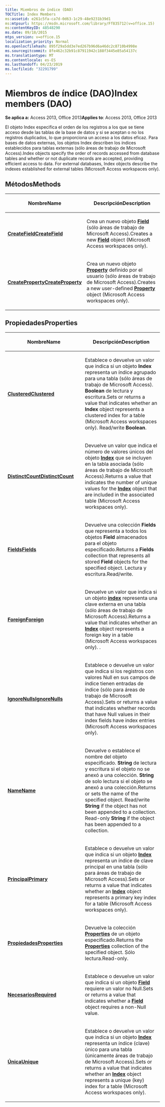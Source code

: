 ```yaml
---
title: Miembros de índice (DAO)
TOCTitle: Index Members
ms:assetid: e261c5fa-ca7d-0d63-1c29-48e9231b39d1
ms:mtpsurl: https://msdn.microsoft.com/library/Ff835712(v=office.15)
ms:contentKeyID: 48548290
ms.date: 09/18/2015
mtps_version: v=office.15
localization_priority: Normal
ms.openlocfilehash: 895f29a5dd3e7ed267b96d6a46dc2c8710b4998e
ms.sourcegitcommit: 8fe462c32b91c87911942c188f3445e85a54137c
ms.translationtype: MT
ms.contentlocale: es-ES
ms.lasthandoff: 04/23/2019
ms.locfileid: "32291799"
---
```

# <a name="index-members-dao"></a><span data-ttu-id="82f1a-102">Miembros de índice (DAO)</span><span class="sxs-lookup"><span data-stu-id="82f1a-102">Index members (DAO)</span></span>


<span data-ttu-id="82f1a-103">**Se aplica a:** Access 2013, Office 2013</span><span class="sxs-lookup"><span data-stu-id="82f1a-103">**Applies to**: Access 2013, Office 2013</span></span>

<span data-ttu-id="82f1a-p101">El objeto Index especifica el orden de los registros a los que se tiene acceso desde las tablas de la base de datos y si se aceptan o no los registros duplicados, lo que proporciona un acceso a los datos eficaz. Para bases de datos externas, los objetos Index describen los índices establecidos para tablas externas (sólo áreas de trabajo de Microsoft Access).</span><span class="sxs-lookup"><span data-stu-id="82f1a-p101">Index objects specify the order of records accessed from database tables and whether or not duplicate records are accepted, providing efficient access to data. For external databases, Index objects describe the indexes established for external tables (Microsoft Access workspaces only).</span></span>

## <a name="methods"></a><span data-ttu-id="82f1a-106">Métodos</span><span class="sxs-lookup"><span data-stu-id="82f1a-106">Methods</span></span>

<table>
<colgroup>
<col style="width: 50%" />
<col style="width: 50%" />
</colgroup>
<thead>
<tr class="header">
<th><p><span data-ttu-id="82f1a-107">Nombre</span><span class="sxs-lookup"><span data-stu-id="82f1a-107">Name</span></span></p></th>
<th><p><span data-ttu-id="82f1a-108">Descripción</span><span class="sxs-lookup"><span data-stu-id="82f1a-108">Description</span></span></p></th>
</tr>
</thead>
<tbody>
<tr class="odd">
<td><p><span data-ttu-id="82f1a-109"><strong><a href="index-createfield-method-dao.md">CreateField</a></strong></span><span class="sxs-lookup"><span data-stu-id="82f1a-109"><strong><a href="index-createfield-method-dao.md">CreateField</a></strong></span></span></p></td>
<td><p><span data-ttu-id="82f1a-110">Crea un nuevo objeto <strong><a href="field-object-dao.md">Field</a></strong> (sólo áreas de trabajo de Microsoft Access).</span><span class="sxs-lookup"><span data-stu-id="82f1a-110">Creates a new <strong><a href="field-object-dao.md">Field</a></strong> object (Microsoft Access workspaces only).</span></span></p></td>
</tr>
<tr class="even">
<td><p><span data-ttu-id="82f1a-111"><strong><a href="index-createproperty-method-dao.md">CreateProperty</a></strong></span><span class="sxs-lookup"><span data-stu-id="82f1a-111"><strong><a href="index-createproperty-method-dao.md">CreateProperty</a></strong></span></span></p></td>
<td><p><span data-ttu-id="82f1a-112">Crea un nuevo objeto <strong><a href="property-object-dao.md">Property</a></strong> definido por el usuario (sólo áreas de trabajo de Microsoft Access).</span><span class="sxs-lookup"><span data-stu-id="82f1a-112">Creates a new user-defined <strong><a href="property-object-dao.md">Property</a></strong> object (Microsoft Access workspaces only).</span></span></p></td>
</tr>
</tbody>
</table>


## <a name="properties"></a><span data-ttu-id="82f1a-113">Propiedades</span><span class="sxs-lookup"><span data-stu-id="82f1a-113">Properties</span></span>

<table>
<colgroup>
<col style="width: 50%" />
<col style="width: 50%" />
</colgroup>
<thead>
<tr class="header">
<th><p><span data-ttu-id="82f1a-114">Nombre</span><span class="sxs-lookup"><span data-stu-id="82f1a-114">Name</span></span></p></th>
<th><p><span data-ttu-id="82f1a-115">Descripción</span><span class="sxs-lookup"><span data-stu-id="82f1a-115">Description</span></span></p></th>
</tr>
</thead>
<tbody>
<tr class="odd">
<td><p><span data-ttu-id="82f1a-116"><strong><a href="index-clustered-property-dao.md">Clustered</a></strong></span><span class="sxs-lookup"><span data-stu-id="82f1a-116"><strong><a href="index-clustered-property-dao.md">Clustered</a></strong></span></span></p></td>
<td><p><span data-ttu-id="82f1a-p102">Establece o devuelve un valor que indica si un objeto <strong>Index</strong> representa un índice agrupado para una tabla (sólo áreas de trabajo de Microsoft Access). <strong>Boolean</strong> de lectura y escritura.</span><span class="sxs-lookup"><span data-stu-id="82f1a-p102">Sets or returns a value that indicates whether an <strong>Index</strong> object represents a clustered index for a table (Microsoft Access workspaces only). Read/write <strong>Boolean</strong>.</span></span></p></td>
</tr>
<tr class="even">
<td><p><span data-ttu-id="82f1a-119"><strong><a href="index-distinctcount-property-dao.md">DistinctCount</a></strong></span><span class="sxs-lookup"><span data-stu-id="82f1a-119"><strong><a href="index-distinctcount-property-dao.md">DistinctCount</a></strong></span></span></p></td>
<td><p><span data-ttu-id="82f1a-120">Devuelve un valor que indica el número de valores únicos del objeto <strong><a href="index-object-dao.md">Index</a></strong> que se incluyen en la tabla asociada (sólo áreas de trabajo de Microsoft Access).</span><span class="sxs-lookup"><span data-stu-id="82f1a-120">Returns a value that indicates the number of unique values for the <strong><a href="index-object-dao.md">Index</a></strong> object that are included in the associated table (Microsoft Access workspaces only).</span></span></p></td>
</tr>
<tr class="odd">
<td><p><span data-ttu-id="82f1a-121"><strong><a href="index-fields-property-dao.md">Fields</a></strong></span><span class="sxs-lookup"><span data-stu-id="82f1a-121"><strong><a href="index-fields-property-dao.md">Fields</a></strong></span></span></p></td>
<td><p><span data-ttu-id="82f1a-122">Devuelve una colección <strong>Fields</strong> que representa a todos los objetos <strong>Field</strong> almacenados para el objeto especificado.</span><span class="sxs-lookup"><span data-stu-id="82f1a-122">Returns a <strong>Fields</strong> collection that represents all stored <strong>Field</strong> objects for the specified object.</span></span> <span data-ttu-id="82f1a-123">Lectura y escritura.</span><span class="sxs-lookup"><span data-stu-id="82f1a-123">Read/write.</span></span></p></td>
</tr>
<tr class="even">
<td><p><span data-ttu-id="82f1a-124"><strong><a href="index-foreign-property-dao.md">Foreign</a></strong></span><span class="sxs-lookup"><span data-stu-id="82f1a-124"><strong><a href="index-foreign-property-dao.md">Foreign</a></strong></span></span></p></td>
<td><p><span data-ttu-id="82f1a-125">Devuelve un valor que indica si un objeto <strong><a href="index-object-dao.md">index</a></strong> representa una clave externa en una tabla (sólo áreas de trabajo de Microsoft Access).</span><span class="sxs-lookup"><span data-stu-id="82f1a-125">Returns a value that indicates whether an <strong><a href="index-object-dao.md">Index</a></strong> object represents a foreign key in a table (Microsoft Access workspaces only).</span></span> <span data-ttu-id="82f1a-126">.</span><span class="sxs-lookup"><span data-stu-id="82f1a-126"></span></span></p></td>
</tr>
<tr class="odd">
<td><p><span data-ttu-id="82f1a-127"><strong><a href="index-ignorenulls-property-dao.md">IgnoreNulls</a></strong></span><span class="sxs-lookup"><span data-stu-id="82f1a-127"><strong><a href="index-ignorenulls-property-dao.md">IgnoreNulls</a></strong></span></span></p></td>
<td><p><span data-ttu-id="82f1a-128">Establece o devuelve un valor que indica si los registros con valores Null en sus campos de índice tienen entradas de índice (sólo para áreas de trabajo de Microsoft Access).</span><span class="sxs-lookup"><span data-stu-id="82f1a-128">Sets or returns a value that indicates whether records that have Null values in their index fields have index entries (Microsoft Access workspaces only).</span></span></p></td>
</tr>
<tr class="even">
<td><p><span data-ttu-id="82f1a-129"><strong><a href="index-name-property-dao.md">Name</a></strong></span><span class="sxs-lookup"><span data-stu-id="82f1a-129"><strong><a href="index-name-property-dao.md">Name</a></strong></span></span></p></td>
<td><p><span data-ttu-id="82f1a-p105">Devuelve o establece el nombre del objeto especificado. <strong>String</strong> de lectura y escritura si el objeto no se anexó a una colección. <strong>String</strong> de solo lectura si el objeto se anexó a una colección.</span><span class="sxs-lookup"><span data-stu-id="82f1a-p105">Returns or sets the name of the specified object. Read/write <strong>String</strong> if the object has not been appended to a collection. Read-only <strong>String</strong> if the object has been appended to a collection.</span></span></p></td>
</tr>
<tr class="odd">
<td><p><span data-ttu-id="82f1a-133"><strong><a href="index-primary-property-dao.md">Principal</a></strong></span><span class="sxs-lookup"><span data-stu-id="82f1a-133"><strong><a href="index-primary-property-dao.md">Primary</a></strong></span></span></p></td>
<td><p><span data-ttu-id="82f1a-134">Establece o devuelve un valor que indica si un objeto <strong><a href="index-object-dao.md">Index</a></strong> representa un índice de clave principal en una tabla (sólo para áreas de trabajo de Microsoft Access).</span><span class="sxs-lookup"><span data-stu-id="82f1a-134">Sets or returns a value that indicates whether an <strong><a href="index-object-dao.md">Index</a></strong> object represents a primary key index for a table (Microsoft Access workspaces only).</span></span></p></td>
</tr>
<tr class="even">
<td><p><span data-ttu-id="82f1a-135"><strong><a href="index-properties-property-dao.md">Propiedades</a></strong></span><span class="sxs-lookup"><span data-stu-id="82f1a-135"><strong><a href="index-properties-property-dao.md">Properties</a></strong></span></span></p></td>
<td><p><span data-ttu-id="82f1a-136">Devuelve la colección <strong><a href="properties-collection-dao.md">Properties</a></strong> de un objeto especificado.</span><span class="sxs-lookup"><span data-stu-id="82f1a-136">Returns the <strong><a href="properties-collection-dao.md">Properties</a></strong> collection of the specified object.</span></span> <span data-ttu-id="82f1a-137">Sólo lectura.</span><span class="sxs-lookup"><span data-stu-id="82f1a-137">Read-only.</span></span></p></td>
</tr>
<tr class="odd">
<td><p><span data-ttu-id="82f1a-138"><strong><a href="index-required-property-dao.md">Necesarios</a></strong></span><span class="sxs-lookup"><span data-stu-id="82f1a-138"><strong><a href="index-required-property-dao.md">Required</a></strong></span></span></p></td>
<td><p><span data-ttu-id="82f1a-139">Establece o devuelve un valor que indica si un objeto <strong><a href="field-object-dao.md">Field</a></strong> requiere un valor no Null.</span><span class="sxs-lookup"><span data-stu-id="82f1a-139">Sets or returns a value that indicates whether a <strong><a href="field-object-dao.md">Field</a></strong> object requires a non-Null value.</span></span></p></td>
</tr>
<tr class="even">
<td><p><span data-ttu-id="82f1a-140"><strong><a href="index-unique-property-dao.md">Única</a></strong></span><span class="sxs-lookup"><span data-stu-id="82f1a-140"><strong><a href="index-unique-property-dao.md">Unique</a></strong></span></span></p></td>
<td><p><span data-ttu-id="82f1a-141">Establece o devuelve un valor que indica si un objeto <strong><a href="index-object-dao.md">Index</a></strong> representa un índice (clave) único para una tabla (únicamente áreas de trabajo de Microsoft Access).</span><span class="sxs-lookup"><span data-stu-id="82f1a-141">Sets or returns a value that indicates whether an <strong><a href="index-object-dao.md">Index</a></strong> object represents a unique (key) index for a table (Microsoft Access workspaces only).</span></span></p></td>
</tr>
</tbody>
</table>

